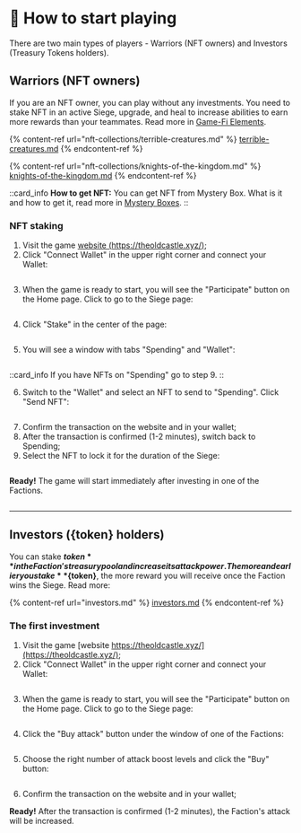 # 🚀 How to start playing

<p>There are two main types of players - Warriors (NFT owners) and Investors (Treasury Tokens holders).</p>

## Warriors (NFT owners)

If you are an NFT owner, you can play without any investments. You need to stake NFT 
in an active Siege, upgrade, and heal to increase abilities to earn more rewards than 
your teammates. Read more in [Game-Fi Elements](game-fi-elements.md).

{% content-ref url="nft-collections/terrible-creatures.md" %}
[terrible-creatures.md](nft-collections/terrible-creatures.md)
{% endcontent-ref %}

{% content-ref url="nft-collections/knights-of-the-kingdom.md" %}
[knights-of-the-kingdom.md](nft-collections/knights-of-the-kingdom.md)
{% endcontent-ref %}

::card_info
**How to get NFT:** You can get NFT from Mystery Box. What is it and how to get it, read 
more in [Mystery Boxes](mystery-boxes.md).
::

### NFT staking
1. Visit the game [website (https://theoldcastle.xyz/)](https://theoldcastle.xyz/);
2. Click "Connect Wallet" in the upper right corner and connect your Wallet:

<img src="/assets/docs/.gitbook/assets/connect_wallet.png" alt="">

3. When the game is ready to start, you will see the "Participate" button on the Home page. 
Click to go to the Siege page:

<img src="/assets/docs/.gitbook/assets/participate.png" alt="">

4. Click "Stake" in the center of the page:

<img src="/assets/docs/.gitbook/assets/stake.png" alt=""><figcaption>

5. You will see a window with tabs "Spending" and "Wallet":

<img src="/assets/docs/.gitbook/assets/spending.png" alt="">

::card_info
If you have NFTs on "Spending" go to step 9.
::

6. Switch to the "Wallet" and select an NFT to send to "Spending". Click "Send NFT":

<img src="/assets/docs/.gitbook/assets/wallet.png" alt="">

7. Confirm the transaction on the website and in your wallet;
8. After the transaction is confirmed (1-2 minutes), switch back to Spending;
9. Select the NFT to lock it for the duration of the Siege:

<img src="/assets/docs/.gitbook/assets/nft_on_spending.png" alt="">

**Ready!** The game will start immediately after investing in one of the Factions.

<img src="/assets/docs/.gitbook/assets/stake_ready.png" alt="">

***

## Investors ({token} holders)

You can stake **${token}** in the Faction's treasury pool and increase its attack power. 
The more and earlier you stake **${token}**, the more reward you will receive once the 
Faction wins the Siege. Read more:

{% content-ref url="investors.md" %}
[investors.md](investors.md)
{% endcontent-ref %}

### The first investment
1. Visit the game [website https://theoldcastle.xyz/](https://theoldcastle.xyz/);
2. Click "Connect Wallet" in the upper right corner and connect your Wallet:

<img src="/assets/docs/.gitbook/assets/connect_wallet.png" alt="">

3. When the game is ready to start, you will see the "Participate" button on the Home page. 
Click to go to the Siege page:

<img src="/assets/docs/.gitbook/assets/participate.png" alt="">

4. Click the "Buy attack" button under the window of one of the Factions:

<img src="/assets/docs/.gitbook/assets/buy_attack.png" alt="">

5. Choose the right number of attack boost levels and click the "Buy" button:

<img src="/assets/docs/.gitbook/assets/attack_levels_{blockchain}_{token}.png" alt="">

6. Confirm the transaction on the website and in your wallet;

**Ready!** After the transaction is confirmed (1-2 minutes), the Faction's attack will be increased.

<img src="/assets/docs/.gitbook/assets/investment_ready_{blockchain}_{token}.png" alt="">
